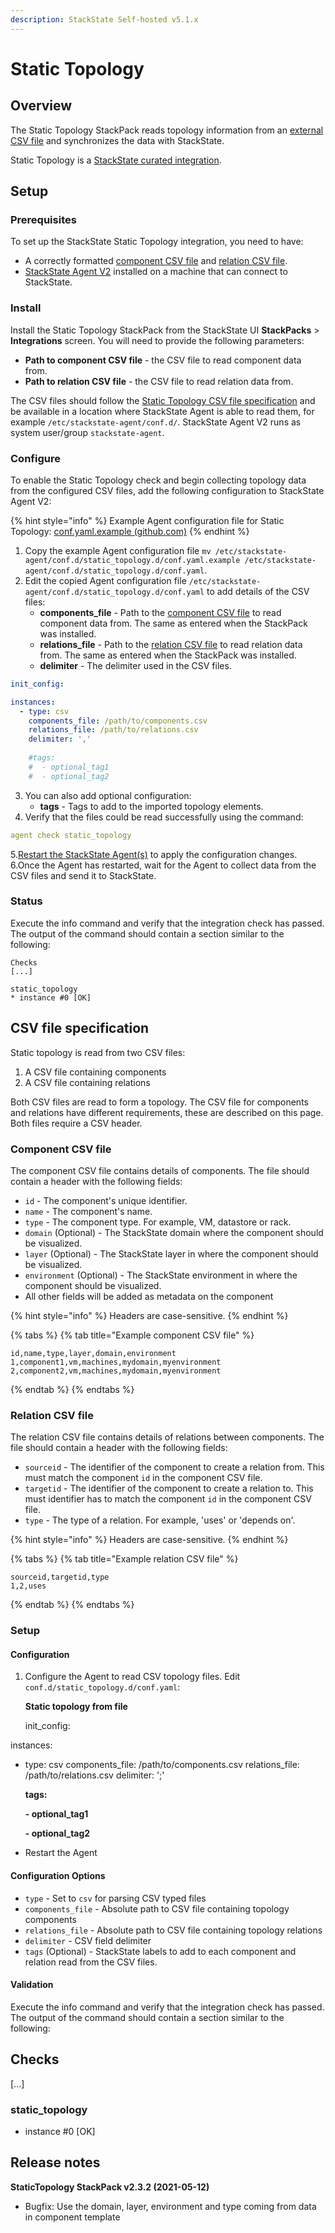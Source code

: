```yaml
---
description: StackState Self-hosted v5.1.x 
---
```


# Static Topology

## Overview

The Static Topology StackPack reads topology information from an [external CSV file](#csv-file-specification) and synchronizes the data with StackState.

Static Topology is a [StackState curated integration](/stackpacks/integrations/about_integrations.md#stackstate-curated-integrations).

## Setup

### Prerequisites

To set up the StackState Static Topology integration, you need to have:

* A correctly formatted [component CSV file](#component-csv-file) and [relation CSV file](#relation-csv-file).
* [StackState Agent V2](../../setup/agent/about-stackstate-agent.md) installed on a machine that can connect to StackState.

### Install

Install the Static Topology StackPack from the StackState UI **StackPacks** > **Integrations** screen. You will need to provide the following parameters:

* **Path to component CSV file** - the CSV file to read component data from.
* **Path to relation CSV file** - the CSV file to read relation data from.

The CSV files should follow the [Static Topology CSV file specification](#csv-file-specification) and be available in a location where StackState Agent is able to read them, for example `/etc/stackstate-agent/conf.d/`. StackState Agent V2 runs as system user/group `stackstate-agent`.

### Configure

To enable the Static Topology check and begin collecting topology data from the configured CSV files, add the following configuration to StackState Agent V2:

{% hint style="info" %}
Example Agent configuration file for Static Topology: [conf.yaml.example \(github.com\)](https://github.com/StackVista/stackstate-agent-integrations/blob/master/static_topology/stackstate_checks/static_topology/data/conf.yaml.example)
{% endhint %}

1. Copy the example Agent configuration file `mv /etc/stackstate-agent/conf.d/static_topology.d/conf.yaml.example /etc/stackstate-agent/conf.d/static_topology.d/conf.yaml`.
2. Edit the copied Agent configuration file `/etc/stackstate-agent/conf.d/static_topology.d/conf.yaml` to add details of the CSV files:
    * **components_file** - Path to the [component CSV file](#component-csv-file) to read component data from. The same as entered when the StackPack was installed.
    * **relations_file** - Path to the [relation CSV file](#relation-csv-file) to read relation data from. The same as entered when the StackPack was installed.
    * **delimiter** - The delimiter used in the CSV files.
```yaml
init_config:

instances:
  - type: csv
    components_file: /path/to/components.csv
    relations_file: /path/to/relations.csv
    delimiter: ','
 
    #tags:
    #  - optional_tag1
    #  - optional_tag2
```    

3. You can also add optional configuration:
    * **tags** - Tags to add to the imported topology elements.
4. Verify that the files could be read successfully using the command:
```yaml
agent check static_topology
```
5.[Restart the StackState Agent\(s\)](/setup/agent/about-stackstate-agent.md#deployment) to apply the configuration changes.
6.Once the Agent has restarted, wait for the Agent to collect data from the CSV files and send it to StackState.    

### Status

Execute the info command and verify that the integration check has passed. The output of the command should contain a section similar to the following:

```
Checks
[...]

static_topology
* instance #0 [OK]
```

## CSV file specification

Static topology is read from two CSV files:

1. A CSV file containing components
2. A CSV file containing relations

Both CSV files are read to form a topology. The CSV file for components and relations have different requirements, these are described on this page. Both files require a CSV header.

### Component CSV file

The component CSV file contains details of components. The file should contain a header with the following fields:

* `id` - The component's unique identifier.
* `name` - The component's name.
* `type` - The component type. For example, VM, datastore or rack.
* `domain` \(Optional\) - The StackState domain where the component should be visualized.
* `layer` \(Optional\) - The StackState layer in where the component should be visualized.
* `environment` \(Optional\) - The StackState environment in where the component should be visualized.
* All other fields will be added as metadata on the component

{% hint style="info" %}
Headers are case-sensitive.
{% endhint %}

{% tabs %}
{% tab title="Example component CSV file" %}
```text
id,name,type,layer,domain,environment
1,component1,vm,machines,mydomain,myenvironment
2,component2,vm,machines,mydomain,myenvironment
```
{% endtab %}
{% endtabs %}

### Relation CSV file

The relation CSV file contains details of relations between components. The file should contain a header with the following fields:

* `sourceid` - The identifier of the component to create a relation from. This must match the component `id` in the component CSV file.
* `targetid` - The identifier of the component to create a relation to. This must identifier has to match the component `id` in the component CSV file.
* `type` - The type of a relation. For example, 'uses' or 'depends on'.

{% hint style="info" %}
Headers are case-sensitive.
{% endhint %}

{% tabs %}
{% tab title="Example relation CSV file" %}
```text
sourceid,targetid,type
1,2,uses
```
{% endtab %}
{% endtabs %}









### Setup

#### Configuration

1. Configure the Agent to read CSV topology files. Edit `conf.d/static_topology.d/conf.yaml`:

   **Static topology from file**

   init\_config:

instances:

* type: csv components\_file: /path/to/components.csv relations\_file: /path/to/relations.csv delimiter: ';'

  **tags:**

  **- optional\_tag1**

  **- optional\_tag2**

* Restart the Agent

#### Configuration Options

* `type` - Set to `csv` for parsing CSV typed files
* `components_file` - Absolute path to CSV file containing topology components
* `relations_file` - Absolute path to CSV file containing topology relations
* `delimiter` - CSV field delimiter
* `tags` \(Optional\) - StackState labels to add to each component and relation read from the CSV files.

#### Validation

Execute the info command and verify that the integration check has passed. The output of the command should contain a section similar to the following:

## Checks

\[...\]

### static\_topology

* instance \#0 \[OK\]

## Release notes

**StaticTopology StackPack v2.3.2 \(2021-05-12\)**

* Bugfix: Use the domain, layer, environment and type coming from data in component template

